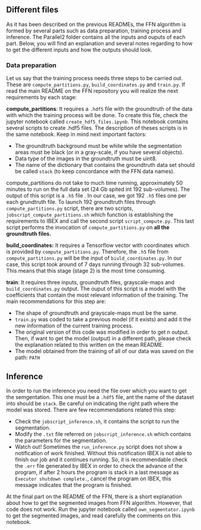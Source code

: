 ## Different files
As it has been described on the previous READMEs, the FFN algorithm is formed by several parts such as  data preparation, training process and  inference. The Parallel2 folder contains all the inputs and ouputs of each part. Below, you will find an explanation and several notes regarding to how to get the different inputs and how the outputs should look.

### Data preparation
Let us say that the training process needs three steps to be carried out. These are `compute_partitions.py`, `build_coordinates.py` and `train.py`. If read the main README on the FFN repository you will realize the next requirements by each stage:

**compute_partitions**: It requires a `.hdf5` file with the groundtruth of the data with which the training process will be done. To create this file, check the jupyter notebook called `create_hdf5_files.ipynb`. This notebook contains several scripts to create .hdf5 files. The description of theses scripts is in the same notebook. Keep in mind next important factors:

- The groundtruth background must be white while the segmentation areas must be black (or in a gray-scale, if you have several objects).
- Data type of the images in the groundtruth must be uint8.
- The name of the dictionary that contains the groundtruth data set should be called `stack` (to keep concordance with the FFN data names).

compute_partitions do not take to much time running, approximately 50 minutes to run on the full data set (24 Gb spited int 192 sub-volumes). The output of this script is a `.h5` file . In our case, we got 192 `.h5` files one per each grundtruth file. To launch 192 groundtruth files through `compute_partitions.py` script, there are two scripts, `jobscript_compute_partitions.sh` which function is establishing the requirements to IBEX and call the second script `script_compute.py`. This last script performs the invocation of `compute_partitions.py` on **all the groundtruth files.**

**build_coordinates:** It requires a Tensorflow vector with coordinates which is provided by `compute_partitions.py`. Therefore, the `.h5` file from `compute_partitions.py` will be the input of `biuld_coordinates.py`.  In our case, this script took around of 7 days running through 32 sub-volumes. This means that this stage (stage 2) is the most time consuming.

**train**: It requires three inputs, groundtruth files, grayscale-maps and `build_coordinates.py` output. The ouput of this script is a model with the coefficients that contain the most relevant information of the training. The  main recommendations for this step are:

- The shape of groundtruth and grayscale-maps must be the same.
- `train.py` was coded to take a previous model (if it exists) and add it the new information of the current training process.
- The original version of this code was modified in order to get n output. Then, if want to get the model (output) in a different path, please check the explanation related to this written on the mean README.
- The model obtained from the training of all of our data was saved on the path: `PATH`

## Inference
In order to run the inference you need the file over which you want to get the semgentation. This one must be a `.hdf5` file, ant the name of the dataset into should be `stack`. Be careful on indicating the right path where the model was stored. There are few recommendations related this step:
- Check the `jobscript_inference.sh`, it contains the script to run the segmentation.
- Modify the `.txt` file referred on `jobscript_inference.sh` which contains the parameters for the segmentation.
- Watch out! Sometimes the `run_inference.py` script does not show a notification of work finished. Without this notification IBEX is not able to finish our job and it continues running. So, it is recommendable check the `.err` file generated by IBEX in order to check the advance of the program, if after 2 hours the program is stack in a last message as `Executor shutdown complete.`, cancel the program on IBEX, this message indicates that the program is finished.

At the final part  on the README of the FFN, there is a short explanation about how to get the segmented images from FFN algorithm. However, that code does not work. Run the jupyter notebook called `own_segmentator.ipynb` to get the segmented images, and read carefully the comments on this  notebook.
